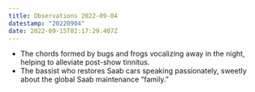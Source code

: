 ```yaml
---
title: Observations 2022-09-04
datestamp: "20220904"
date: 2022-09-15T02:17:29.407Z
---
```

- The chords formed by bugs and frogs vocalizing away in the night, helping to alleviate post-show tinnitus.
- The bassist who restores Saab cars speaking passionately, sweetly about the global Saab maintenance “family.”
